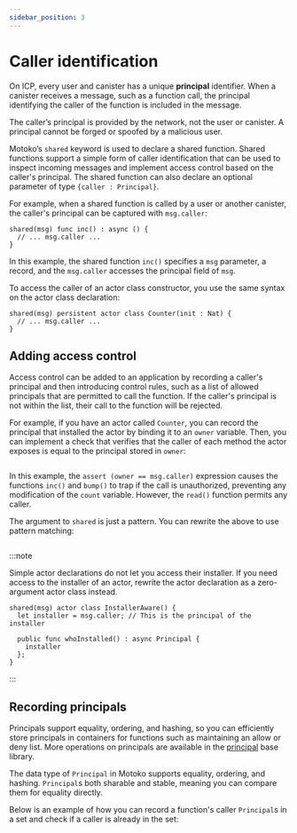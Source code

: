 ```yaml
---
sidebar_position: 3
---
```


# Caller identification

On ICP, every user and canister has a unique **principal** identifier. When a canister receives a message, such as a function call, the principal identifying the caller of the function is included in the message.

The caller’s principal is provided by the network, not the user or canister. A principal cannot be forged or spoofed by a malicious user.

Motoko’s `shared` keyword is used to declare a shared function. Shared functions support a simple form of caller identification that can be used to inspect incoming messages and implement access control based on the caller's principal. The shared function can also declare an optional parameter of type `{caller : Principal}`.

For example, when a shared function is called by a user or another canister, the caller's principal can be captured with `msg.caller`:

``` motoko no-repl
shared(msg) func inc() : async () {
  // ... msg.caller ...
}
```

In this example, the shared function `inc()` specifies a `msg` parameter, a record, and the `msg.caller` accesses the principal field of `msg`.

To access the caller of an actor class constructor, you use the same syntax on the actor class declaration:

``` motoko
shared(msg) persistent actor class Counter(init : Nat) {
  // ... msg.caller ...
}
```

## Adding access control

Access control can be added to an application by recording a caller's principal and then introducing control rules, such as a list of allowed principals that are permitted to call the function. If the caller's principal is not within the list, their call to the function will be rejected.

For example, if you have an actor called `Counter`, you can record the principal that installed the actor by binding it to an `owner` variable. Then, you can implement a check that verifies that the caller of each method the actor exposes is equal to the principal stored in `owner`:

``` motoko file=../examples/Counters-caller.mo
```

In this example, the `assert (owner == msg.caller)` expression causes the functions `inc()` and `bump()` to trap if the call is unauthorized, preventing any modification of the `count` variable. However, the `read()` function permits any caller.

The argument to `shared` is just a pattern. You can rewrite the above to use pattern matching:

``` motoko file=../examples/Counters-caller-pat.mo
```

:::note

Simple actor declarations do not let you access their installer. If you need access to the installer of an actor, rewrite the actor declaration as a zero-argument actor class instead.

```motoko no-repl
shared(msg) actor class InstallerAware() {
  let installer = msg.caller; // This is the principal of the installer

  public func whoInstalled() : async Principal {
    installer
  };
}
```

:::


## Recording principals

Principals support equality, ordering, and hashing, so you can efficiently store principals in containers for functions such as maintaining an allow or deny list. More operations on principals are available in the [principal](https://internetcomputer.org/docs/motoko/base/Principal) base library.

The data type of `Principal` in Motoko supports equality, ordering, and hashing. `Principal`s both sharable and stable, meaning you can compare them for equality directly.

Below is an example of how you can record a function's caller `Principal`s in a set and check if a caller is already in the set:

``` motoko file=../examples/RecordPrincipals.mo
```


